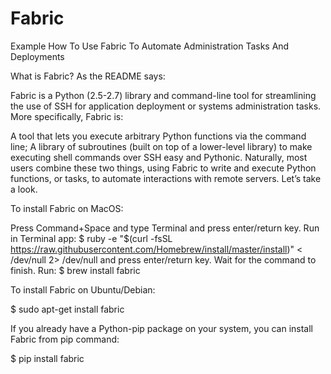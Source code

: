 # Fabric
Example How To Use Fabric To Automate Administration Tasks And Deployments

What is Fabric?
As the README says:

Fabric is a Python (2.5-2.7) library and command-line tool for streamlining the use of SSH for application deployment or systems administration tasks.
More specifically, Fabric is:

A tool that lets you execute arbitrary Python functions via the command line;
A library of subroutines (built on top of a lower-level library) to make executing shell commands over SSH easy and Pythonic.
Naturally, most users combine these two things, using Fabric to write and execute Python functions, or tasks, to automate interactions with remote servers. Let’s take a look.


To install Fabric on MacOS: 

Press Command+Space and type Terminal and press enter/return key.
Run in Terminal app:
$ ruby -e "$(curl -fsSL https://raw.githubusercontent.com/Homebrew/install/master/install)" < /dev/null 2> /dev/null
and press enter/return key. Wait for the command to finish.
Run:
$ brew install fabric

To install Fabric on Ubuntu/Debian:

$ sudo apt-get install fabric


If you already have a Python-pip package on your system, you can install Fabric from pip command:

$ pip install fabric
